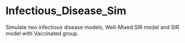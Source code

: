 # Infectious_Disease_Sim
Simulate two infectious disease models, Well-Mixed SIR model and SIR model with Vaccinated group.
